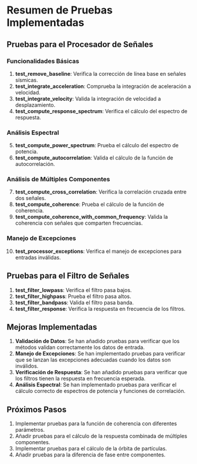 # Resumen de Pruebas Implementadas

## Pruebas para el Procesador de Señales

### Funcionalidades Básicas
1. **test_remove_baseline**: Verifica la corrección de línea base en señales sísmicas.
2. **test_integrate_acceleration**: Comprueba la integración de aceleración a velocidad.
3. **test_integrate_velocity**: Valida la integración de velocidad a desplazamiento.
4. **test_compute_response_spectrum**: Verifica el cálculo del espectro de respuesta.

### Análisis Espectral
5. **test_compute_power_spectrum**: Prueba el cálculo del espectro de potencia.
6. **test_compute_autocorrelation**: Valida el cálculo de la función de autocorrelación.

### Análisis de Múltiples Componentes
7. **test_compute_cross_correlation**: Verifica la correlación cruzada entre dos señales.
8. **test_compute_coherence**: Prueba el cálculo de la función de coherencia.
9. **test_compute_coherence_with_common_frequency**: Valida la coherencia con señales que comparten frecuencias.

### Manejo de Excepciones
10. **test_processor_exceptions**: Verifica el manejo de excepciones para entradas inválidas.

## Pruebas para el Filtro de Señales

1. **test_filter_lowpass**: Verifica el filtro pasa bajos.
2. **test_filter_highpass**: Prueba el filtro pasa altos.
3. **test_filter_bandpass**: Valida el filtro pasa banda.
4. **test_filter_response**: Verifica la respuesta en frecuencia de los filtros.

## Mejoras Implementadas

1. **Validación de Datos**: Se han añadido pruebas para verificar que los métodos validan correctamente los datos de entrada.
2. **Manejo de Excepciones**: Se han implementado pruebas para verificar que se lanzan las excepciones adecuadas cuando los datos son inválidos.
3. **Verificación de Respuesta**: Se han añadido pruebas para verificar que los filtros tienen la respuesta en frecuencia esperada.
4. **Análisis Espectral**: Se han implementado pruebas para verificar el cálculo correcto de espectros de potencia y funciones de correlación.

## Próximos Pasos

1. Implementar pruebas para la función de coherencia con diferentes parámetros.
2. Añadir pruebas para el cálculo de la respuesta combinada de múltiples componentes.
3. Implementar pruebas para el cálculo de la órbita de partículas.
4. Añadir pruebas para la diferencia de fase entre componentes.
